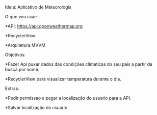 Ideia: Aplicativo de Meteorologia

O que vou usar: 

  *API: https://api.openweathermap.org
  
  *RecyclerView

  *Arquitetura MVVM


Objetivos: 

  *Fazer Api puxar dados das condições climaticas do seu pais a partir da busca por nome.

  *RecyclerView para visualizar temperatura durante o dia.


Extras: 

  *Pedir permissao e pegar a localização do usuario para a API.

  *Salvar localização do usuario.

